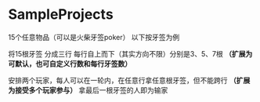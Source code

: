 # SampleProjects

15个任意物品（可以是火柴牙签poker）
以下按牙签为例
 
将15根牙签
分成三行
每行自上而下（其实方向不限）分别是3、5、7根
 **（扩展为可默认，也可自定义行数和每行牙签数）**

安排两个玩家，每人可以在一轮内，在任意行拿任意根牙签，但不能跨行
 **（扩展为接受多个玩家参与）**
拿最后一根牙签的人即为输家
